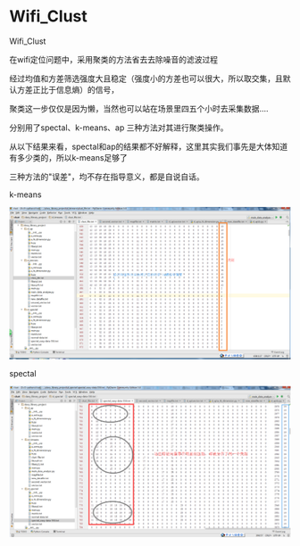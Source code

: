 # Wifi_Clust
Wifi_Clust

在wifi定位问题中，采用聚类的方法省去去除噪音的滤波过程

经过均值和方差筛选强度大且稳定（强度小的方差也可以很大，所以取交集，且默认方差正比于信息熵）的信号，

聚类这一步仅仅是因为懒，当然也可以站在场景里四五个小时去采集数据....

分别用了spectal、k-means、ap 三种方法对其进行聚类操作。

从以下结果来看，spectal和ap的结果都不好解释，这里其实我们事先是大体知道有多少类的，所以k-means足够了

三种方法的"误差"，均不存在指导意义，都是自说自话。

k-means

![image](https://github.com/DvHuang/Wifi_Clust/blob/master/davy_library_project/d_ap/k-means.png)

spectal

![image](https://github.com/DvHuang/Wifi_Clust/blob/master/davy_library_project/d_ap/spectal.png)





